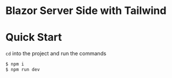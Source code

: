 # Blazor Server Side with Tailwind

# Quick Start

`cd` into the project and run the commands

```sh
$ npm i
$ npm run dev
```
